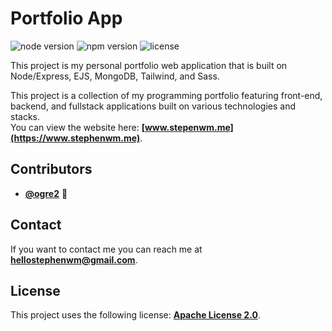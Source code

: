 # Portfolio App

![node version](https://img.shields.io/static/v1?label=node&message=v16.15.0&color=success)
![npm version](https://img.shields.io/static/v1?label=npm&message=v8.8.0&color=critical)
![license](https://img.shields.io/static/v1?label=license&message=Apache%202.0&color=informational)

This project is my personal portfolio web application that is built on Node/Express, EJS, MongoDB, Tailwind, and Sass.

This project is a collection of my programming portfolio featuring front-end, backend, and fullstack applications built on various technologies and stacks.  
You can view the website here: **[www.stepenwm.me](https://www.stephenwm.me)**.

## Contributors

- **[@ogre2](https://github.com/ogre2)** 💪

## Contact

If you want to contact me you can reach me at **<hellostephenwm@gmail.com>**.

## License

This project uses the following license: **[Apache License 2.0](https://github.com/ogre2/superuser-app/blob/main/LICENSE)**.
